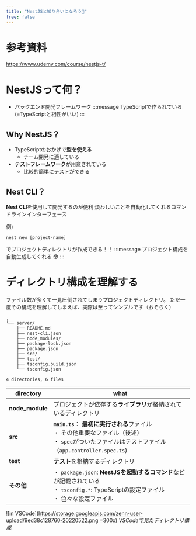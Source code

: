 ```yaml
---
title: "NestJSと知り合いになろう🤝"
free: false
---
```


# 参考資料
https://www.udemy.com/course/nestjs-t/

# NestJSって何？
- バックエンド開発フレームワーク
:::message
TypeScriptで作られている (=TypeScriptと相性がいい)
:::

## Why NestJS？
- TypeScriptのおかげで**型を使える**
	- チーム開発に適している
- **テストフレームワーク**が用意されている
	- 比較的簡単にテストができる

## Nest CLI？
**Nest CLI**を使用して開発するのが便利
煩わしいことを自動化してくれるコマンドラインインターフェース

例) 
```
nest new [project-name]
```
でプロジェクトディレクトリが作成できる！！
:::message
プロジェクト構成を自動生成してくれる 😳
:::

# ディレクトリ構成を理解する
ファイル数が多くて一見圧倒されてしまうプロジェクトディレクトリ。
ただ一度その構成を理解してしまえば、実際は至ってシンプルです（おそらく）
```
.
└── server/
    ├── README.md
    ├── nest-cli.json
    ├── node_modules/
    ├── package-lock.json
    ├── package.json
    ├── src/
    ├── test/
    ├── tsconfig.build.json
    └── tsconfig.json

4 directories, 6 files
```

| directory | what |
|---|---|
| **node_module** | プロジェクトが依存する**ライブラリ**が格納されているディレクトリ |
| **src** | **`main.ts`**： **最初に実行される**ファイル<br>・ その他重要なファイル（後述） <br>・ `spec`がついたファイルはテストファイル（`app.controller.spec.ts`) |
| **test** | **テスト**を格納するディレクトリ | 
| **その他** | ・ `package.json`: **NestJSを起動するコマンド**などが記載されている<br>・ `tsconfig.*`: TypeScriptの設定ファイル<br>・ 色々な設定ファイル | 

![in VSCode](https://storage.googleapis.com/zenn-user-upload/9ed38c128760-20220522.png =300x)
*VSCodeで見たディレクトリ構成*